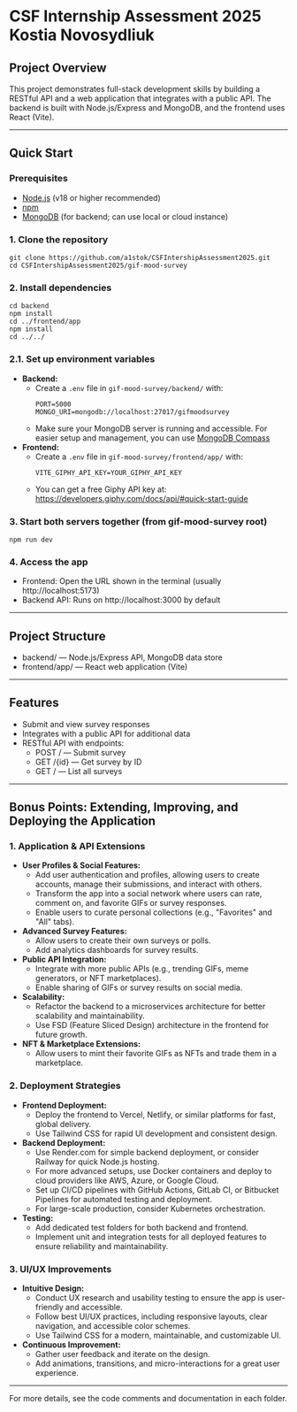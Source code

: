# CSF Internship Assessment 2025 Kostia Novosydliuk

## Project Overview

This project demonstrates full-stack development skills by building a RESTful API and a web application that integrates with a public API. The backend is built with Node.js/Express and MongoDB, and the frontend uses React (Vite).

---

## Quick Start

### Prerequisites
- [Node.js](https://nodejs.org/) (v18 or higher recommended)
- [npm](https://www.npmjs.com/)
- [MongoDB](https://www.mongodb.com/) (for backend; can use local or cloud instance)

### 1. Clone the repository
```
git clone https://github.com/a1stok/CSFIntershipAssessment2025.git
cd CSFIntershipAssessment2025/gif-mood-survey
```

### 2. Install dependencies
```
cd backend
npm install
cd ../frontend/app
npm install
cd ../../
```

### 2.1. Set up environment variables
- **Backend:**
  - Create a `.env` file in `gif-mood-survey/backend/` with:
    ```
    PORT=5000
    MONGO_URI=mongodb://localhost:27017/gifmoodsurvey
    ```
  - Make sure your MongoDB server is running and accessible. For easier setup and management, you can use [MongoDB Compass](https://www.mongodb.com/products/compass)
- **Frontend:**
  - Create a `.env` file in `gif-mood-survey/frontend/app/` with:
    ```
    VITE_GIPHY_API_KEY=YOUR_GIPHY_API_KEY
    ```
  - You can get a free Giphy API key at: https://developers.giphy.com/docs/api/#quick-start-guide

### 3. Start both servers together (from gif-mood-survey root)
```
npm run dev
```

### 4. Access the app
- Frontend: Open the URL shown in the terminal (usually http://localhost:5173)
- Backend API: Runs on http://localhost:3000 by default

---

## Project Structure
- backend/ — Node.js/Express API, MongoDB data store
- frontend/app/ — React web application (Vite)

---

## Features
- Submit and view survey responses
- Integrates with a public API for additional data
- RESTful API with endpoints:
  - POST / — Submit survey
  - GET /{id} — Get survey by ID
  - GET / — List all surveys

---

## Bonus Points: Extending, Improving, and Deploying the Application

### 1. Application & API Extensions
- **User Profiles & Social Features:**
  - Add user authentication and profiles, allowing users to create accounts, manage their submissions, and interact with others.
  - Transform the app into a social network where users can rate, comment on, and favorite GIFs or survey responses.
  - Enable users to curate personal collections (e.g., "Favorites" and "All" tabs).
- **Advanced Survey Features:**
  - Allow users to create their own surveys or polls.
  - Add analytics dashboards for survey results.
- **Public API Integration:**
  - Integrate with more public APIs (e.g., trending GIFs, meme generators, or NFT marketplaces).
  - Enable sharing of GIFs or survey results on social media.
- **Scalability:**
  - Refactor the backend to a microservices architecture for better scalability and maintainability.
  - Use FSD (Feature Sliced Design) architecture in the frontend for future growth.
- **NFT & Marketplace Extensions:**
  - Allow users to mint their favorite GIFs as NFTs and trade them in a marketplace.

### 2. Deployment Strategies
- **Frontend Deployment:**
  - Deploy the frontend to Vercel, Netlify, or similar platforms for fast, global delivery.
  - Use Tailwind CSS for rapid UI development and consistent design.
- **Backend Deployment:**
  - Use Render.com for simple backend deployment, or consider Railway for quick Node.js hosting.
  - For more advanced setups, use Docker containers and deploy to cloud providers like AWS, Azure, or Google Cloud.
  - Set up CI/CD pipelines with GitHub Actions, GitLab CI, or Bitbucket Pipelines for automated testing and deployment.
  - For large-scale production, consider Kubernetes orchestration.
- **Testing:**
  - Add dedicated test folders for both backend and frontend.
  - Implement unit and integration tests for all deployed features to ensure reliability and maintainability.

### 3. UI/UX Improvements
- **Intuitive Design:**
  - Conduct UX research and usability testing to ensure the app is user-friendly and accessible.
  - Follow best UI/UX practices, including responsive layouts, clear navigation, and accessible color schemes.
  - Use Tailwind CSS for a modern, maintainable, and customizable UI.
- **Continuous Improvement:**
  - Gather user feedback and iterate on the design.
  - Add animations, transitions, and micro-interactions for a great user experience.

---

For more details, see the code comments and documentation in each folder.
